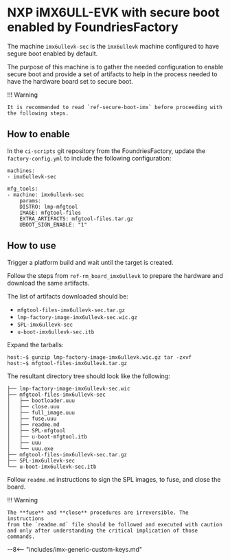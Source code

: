 # NXP iMX6ULL-EVK with secure boot enabled by FoundriesFactory

The machine `imx6ullevk-sec` is the `imx6ullevk` machine configured to
have segure boot enabled by default.

The purpose of this machine is to gather the needed configuration to
enable secure boot and provide a set of artifacts to help in the process
needed to have the hardware board set to secure boot.

!!! Warning

    It is recommended to read `ref-secure-boot-imx` before proceeding with
    the following steps.

## How to enable

In the `ci-scripts` git repository from the FoundriesFactory, update the
`factory-config.yml` to include the following configuration:

    machines:
    - imx6ullevk-sec

    mfg_tools:
    - machine: imx6ullevk-sec
        params:
        DISTRO: lmp-mfgtool
        IMAGE: mfgtool-files
        EXTRA_ARTIFACTS: mfgtool-files.tar.gz
        UBOOT_SIGN_ENABLE: "1"

## How to use

Trigger a platform build and wait until the target is created.

Follow the steps from `ref-rm_board_imx6ullevk` to prepare the hardware
and download the same artifacts.

The list of artifacts downloaded should be:

-   `mfgtool-files-imx6ullevk-sec.tar.gz`
-   `lmp-factory-image-imx6ullevk-sec.wic.gz`
-   `SPL-imx6ullevk-sec`
-   `u-boot-imx6ullevk-sec.itb`

Expand the tarballs:

    host:~$ gunzip lmp-factory-image-imx6ullevk.wic.gz tar -zxvf
    host:~$ mfgtool-files-imx6ullevk.tar.gz

The resultant directory tree should look like the following:

    ├── lmp-factory-image-imx6ullevk-sec.wic
    ├── mfgtool-files-imx6ullevk-sec
    │   ├── bootloader.uuu
    │   ├── close.uuu
    │   ├── full_image.uuu
    │   ├── fuse.uuu
    │   ├── readme.md
    │   ├── SPL-mfgtool
    │   ├── u-boot-mfgtool.itb
    │   ├── uuu
    │   └── uuu.exe
    ├── mfgtool-files-imx6ullevk-sec.tar.gz
    ├── SPL-imx6ullevk-sec
    └── u-boot-imx6ullevk-sec.itb

Follow `readme.md` instructions to sign the SPL images, to fuse, and
close the board.

!!! Warning

    The **fuse** and **close** procedures are irreversible. The instructions
    from the `readme.md` file should be followed and executed with caution
    and only after understanding the critical implication of those commands.

--8<-- "includes/imx-generic-custom-keys.md"

